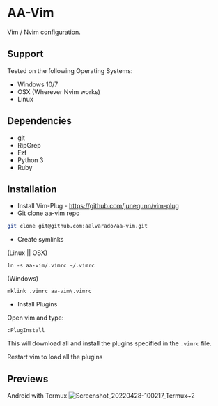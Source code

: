 # AA-Vim
Vim / Nvim configuration.

## Support
Tested on the following Operating Systems:
* Windows 10/7
* OSX (Wherever Nvim works)
* Linux

## Dependencies
* git
* RipGrep
* Fzf
* Python 3
* Ruby

## Installation
- Install Vim-Plug - https://github.com/junegunn/vim-plug
- Git clone aa-vim repo

```sh
git clone git@github.com:aalvarado/aa-vim.git
```

* Create symlinks

(Linux || OSX)

```
ln -s aa-vim/.vimrc ~/.vimrc
```

(Windows)

```
mklink .vimrc aa-vim\.vimrc

```
* Install Plugins

Open vim and type:

```vim
:PlugInstall
```

This will download all and install the plugins specified in the `.vimrc` file.

Restart vim to load all the plugins

## Previews
Android with Termux
![Screenshot_20220428-100217_Termux~2](https://user-images.githubusercontent.com/370322/165838492-9853b05a-b940-4447-950c-fb7377aefd8e.jpg)
